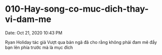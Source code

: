 # 010-Hay-song-co-muc-dich-thay-vi-dam-me

Date: Oct 21, 2020 10:43 PM

Ryan Holiday tác giả Vượt qua bản ngã đã cho rằng không phải đam mê đẩy bạn lên phía trước mà là mục đích